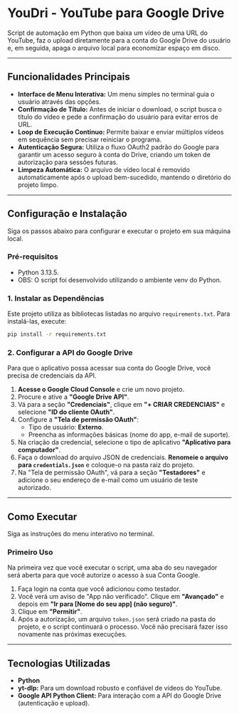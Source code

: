 # YouDri - YouTube para Google Drive

Script de automação em Python que baixa um vídeo de uma URL do YouTube, faz o upload diretamente para a conta do Google Drive do usuário e, em seguida, apaga o arquivo local para economizar espaço em disco.

---

## Funcionalidades Principais

* **Interface de Menu Interativa:** Um menu simples no terminal guia o usuário através das opções.
* **Confirmação de Título:** Antes de iniciar o download, o script busca o título do vídeo e pede a confirmação do usuário para evitar erros de URL.
* **Loop de Execução Contínuo:** Permite baixar e enviar múltiplos vídeos em sequência sem precisar reiniciar o programa.
* **Autenticação Segura:** Utiliza o fluxo OAuth2 padrão do Google para garantir um acesso seguro à conta do Drive, criando um token de autorização para sessões futuras.
* **Limpeza Automática:** O arquivo de vídeo local é removido automaticamente após o upload bem-sucedido, mantendo o diretório do projeto limpo.

---

## Configuração e Instalação

Siga os passos abaixo para configurar e executar o projeto em sua máquina local.

### Pré-requisitos

* Python 3.13.5.
* OBS: O script foi desenvolvido utilizando o ambiente venv do Python.

### 1. Instalar as Dependências

Este projeto utiliza as bibliotecas listadas no arquivo `requirements.txt`. Para instalá-las, execute:

```bash
pip install -r requirements.txt
```

### 2. Configurar a API do Google Drive

Para que o aplicativo possa acessar sua conta do Google Drive, você precisa de credenciais da API.

1.  **Acesse o Google Cloud Console** e crie um novo projeto.
2.  Procure e ative a **"Google Drive API"**.
3.  Vá para a seção **"Credenciais"**, clique em **"+ CRIAR CREDENCIAIS"** e selecione **"ID do cliente OAuth"**.
4.  Configure a **"Tela de permissão OAuth"**:
    * Tipo de usuário: **Externo**.
    * Preencha as informações básicas (nome do app, e-mail de suporte).
5.  Na criação da credencial, selecione o tipo de aplicativo **"Aplicativo para computador"**.
6.  Faça o download do arquivo JSON de credenciais. **Renomeie o arquivo para `credentials.json`** e coloque-o na pasta raiz do projeto.
7.  Na "Tela de permissão OAuth", vá para a seção **"Testadores"** e adicione o seu endereço de e-mail como um usuário de teste autorizado.

---

## Como Executar

Siga as instruções do menu interativo no terminal.

### Primeiro Uso

Na primeira vez que você executar o script, uma aba do seu navegador será aberta para que você autorize o acesso à sua Conta Google.
1.  Faça login na conta que você adicionou como testador.
2.  Você verá um aviso de "App não verificado". Clique em **"Avançado"** e depois em **"Ir para [Nome do seu app] (não seguro)"**.
3.  Clique em **"Permitir"**.
4.  Após a autorização, um arquivo `token.json` será criado na pasta do projeto, e o script continuará o processo. Você não precisará fazer isso novamente nas próximas execuções.

---

## Tecnologias Utilizadas

* **Python**
* **yt-dlp:** Para um download robusto e confiável de vídeos do YouTube.
* **Google API Python Client:** Para interação com a API do Google Drive (autenticação e upload).
